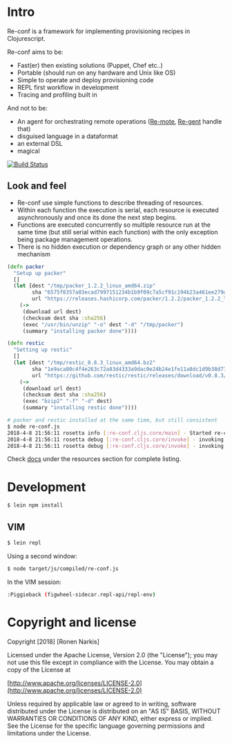 # Intro

Re-conf is a framework for implementing provisioning recipes in Clojurescript.

Re-conf aims to be:

* Fast(er) then existing solutions (Puppet, Chef etc..)
* Portable (should run on any hardware and Unix like OS)
* Simple to operate and deploy provisioning code
* REPL first workflow in development
* Tracing and profiling built in

And not to be:

* An agent for orchestrating remote operations ([Re-mote](https://github.com/re-ops/re-mote), [Re-gent](https://github.com/re-ops/re-gent) handle that)
* disguised language in a dataformat
* an external DSL
* magical


[![Build Status](https://travis-ci.org/re-ops/re-conf.png)](https://travis-ci.org/re-ops/re-conf)

## Look and feel

* Re-conf use simple functions to describe threading of resources.
* Within each function the execution is serial, each resource is executed asynchronously and once its done the next step begins.
* Functions are executed concurrently so multiple resource run at the same time (but still serial within each function) with the only exception being package management operations.
* There is no hidden execution or dependency graph or any other hidden mechanism

```clojure
(defn packer
  "Setup up packer"
  []
  (let [dest "/tmp/packer_1.2.2_linux_amd64.zip"
        sha "6575f8357a03ecad7997151234b1b9f09c7a5cf91c194b23a461ee279d68c6a8"
        url "https://releases.hashicorp.com/packer/1.2.2/packer_1.2.2_linux_amd64.zip"]
    (->
     (download url dest)
     (checksum dest sha :sha256)
     (exec "/usr/bin/unzip" "-o" dest "-d" "/tmp/packer")
     (summary "installing packer done"))))

(defn restic
  "Setting up restic"
  []
  (let [dest "/tmp/restic_0.8.3_linux_amd64.bz2"
        sha "1e9aca80c4f4e263c72a83d4333a9dac0e24b24e1fe11a8dc1d9b38d77883705"
        url "https://github.com/restic/restic/releases/download/v0.8.3/restic_0.8.3_linux_amd64.bz2"]
    (->
     (download url dest)
     (checksum dest sha :sha256)
     (exec "bzip2" "-f" "-d" dest)
     (summary "installing restic done"))))
```

```bash
# packer and restic installed at the same time, but still consistent
$ node re-conf.js
2018-4-8 21:56:11 rosetta info [:re-conf.cljs.core/main] - Started re-conf
2018-4-8 21:56:11 rosetta debug [:re-conf.cljs.core/invoke] - invoking packer
2018-4-8 21:56:11 rosetta debug [:re-conf.cljs.core/invoke] - invoking restic
```

Check [docs](https://re-ops.github.io/re-conf/) under the resources section for complete listing.

# Development

```bash
$ lein npm install
```

## VIM

```bash
$ lein repl
```

Using a second window:

```bash
$ node target/js/compiled/re-conf.js
```

In the VIM session:

```bash
:Piggieback (figwheel-sidecar.repl-api/repl-env)
```

# Copyright and license

Copyright [2018] [Ronen Narkis]

Licensed under the Apache License, Version 2.0 (the "License");
you may not use this file except in compliance with the License.
You may obtain a copy of the License at

  [http://www.apache.org/licenses/LICENSE-2.0](http://www.apache.org/licenses/LICENSE-2.0)

Unless required by applicable law or agreed to in writing, software
distributed under the License is distributed on an "AS IS" BASIS,
WITHOUT WARRANTIES OR CONDITIONS OF ANY KIND, either express or implied.
See the License for the specific language governing permissions and
limitations under the License.
